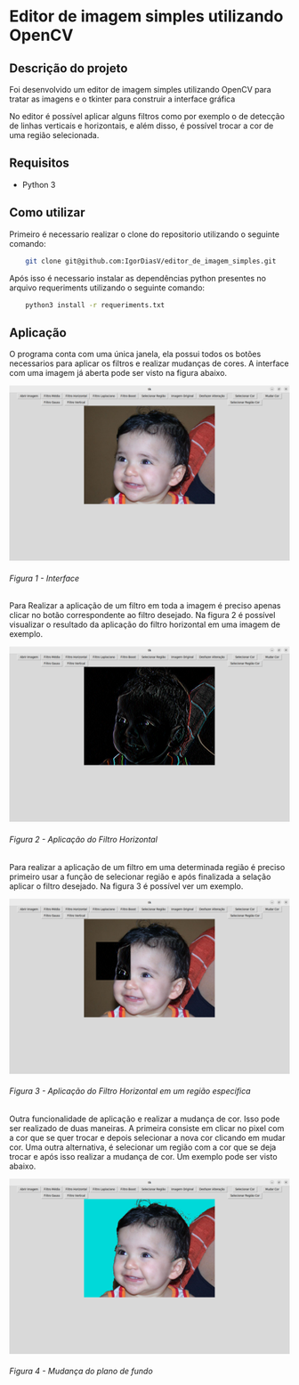 # Editor de imagem simples utilizando OpenCV

## Descrição do projeto

Foi desenvolvido um editor de imagem simples utilizando OpenCV para tratar as imagens e o tkinter para construir a interface gráfica

No editor é possível aplicar alguns filtros como por exemplo o de detecção de linhas verticais e horizontais, e além disso, é possível  trocar a cor de uma região selecionada.

## Requisitos

* Python 3

## Como utilizar 

Primeiro é necessario realizar o clone do repositorio  utilizando o seguinte comando:

```sh
	git clone git@github.com:IgorDiasV/editor_de_imagem_simples.git
```

Após isso é necessario instalar as dependências python presentes no arquivo requeriments utilizando o seguinte comando:

```sh
	python3 install -r requeriments.txt
```

## Aplicação

O programa conta com uma única janela, ela possui todos os botões necessarios para aplicar os filtros e realizar mudanças de cores. A interface com uma imagem já aberta pode ser visto na figura abaixo.

![](imagens/pagina_principal.png)
###### Figura 1 - Interface

Para Realizar a aplicação de um filtro em toda a imagem é preciso apenas clicar no botão correspondente ao filtro desejado. Na figura 2 é possível visualizar o resultado da aplicação do filtro horizontal em uma imagem de exemplo. 

![](imagens/imagem_com_filtro_horizontal.png)
###### Figura 2 - Aplicação do Filtro Horizontal

Para realizar a aplicação de um filtro em uma determinada região é preciso primeiro usar a função de selecionar região e após finalizada a selação aplicar o filtro desejado. Na figura 3 é possível ver um exemplo.

![](imagens/filtro_parcial.png)
###### Figura 3 - Aplicação do Filtro Horizontal em um região específica

Outra funcionalidade de aplicação e realizar a mudança de cor. Isso pode ser realizado de duas maneiras. A primeira consiste em clicar no pixel com a cor que se quer trocar e depois selecionar a nova cor clicando em mudar cor. Uma outra alternativa, é selecionar um região com a cor que se deja trocar e após isso realizar a mudança de cor. Um exemplo pode ser visto abaixo.

![](imagens/mudanca_plano_de_fundo.png)
###### Figura 4 - Mudança do plano de fundo

